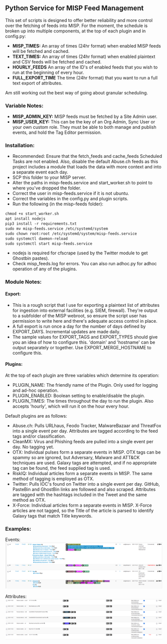 ## Python Service for MISP Feed Management
This set of scripts is designed to offer better reliability and more control over the fetching of feeds into MISP. For the moment, the schedule is broken up into multiple components, at the top of each plugin and in config.py:
- **MISP_TIMES:** An array of times (24hr format) when enabled MISP feeds will be fetched and cached.  
- **TEXT_TIMES:** An array of times (24hr format) when enabled plaintext and CSV feeds will be fetched and cached.  
- **HOURLY_FEEDS** An array of the ID's of enabled feeds that you wish to run at the beginning of every hour.  
- **FULL_EXPORT_TIME** The time (24hr format) that you want to run a full text export of attributes.  

Am still working out the best way of going about granular scheduling.

### Variable Notes:
- **MISP_ADMIN_KEY:** MISP feeds must be fetched by a Site Admin user.  
- **MISP_USER_KEY:** This can be the key of an Org Admin, Sync User or your own custom role. They must be able to both manage and publish events, and hold the Tag Editor permission.  

### Installation:
- Recommended: Ensure that the fetch_feeds and cache_feeds Scheduled Tasks are not enabled.   Also, disable the default Abuse.ch feeds as this project includes a module that loads the data with more context and into a separate event each day.
- SCP this folder to your MISP server.  
- Alter the paths in misp-feeds.service and start_worker.sh to point to where you've dropped the folder.  
- Correct the user in misp-feeds.service if it is not ubuntu.  
- Correct the variables in the config.py and plugin scripts.  
- Run the following (in the misp-feeds folder):  
```
chmod +x start_worker.sh
apt install nodejs
pip3 install -r requirements.txt
sudo mv misp-feeds.service /etc/systemd/system
sudo chown root:root /etc/systemd/system/misp-feeds.service
sudo systemctl daemon-reload
sudo systemctl start misp-feeds.service
```
- nodejs is required for cfscrape (used by the Twitter module to get Ghostbin pastes).  
- Check misp_feeds.log for errors. You can also run adhoc.py for adhoc operation of any of the plugins.  

### Module Notes:
#### Export:
- This is a rough script that I use for exporting a plaintext list of attributes for ingestion into external facilities (e.g. SIEM, firewall). They're output to a subfolder of the MISP webroot, so ensure the script user has permission to write here and there's adequate access control in place.  
- A full export is run once a day for the number of days defined by EXPORT_DAYS. Incremental updates are made daily.  
- The sample values for EXPORT_TAGS and EXPORT_TYPES should give you an idea of how to configure this. 'domain' and 'hostname' can be output separately or together. Use EXPORT_MERGE_HOSTNAME to configure this.  

#### Plugins:
At the top of each plugin are three variables which determine its operation:

- PLUGIN_NAME: The friendly name of the Plugin. Only used for logging and ad-hoc operation. 
- PLUGIN_ENABLED: Boolean setting to enable/disable the plugin. 
- PLUGIN_TIMES: The times throughout the day to run the plugin. Also accepts 'hourly', which will run it on the hour every hour. 

Default plugins are as follows:
- Abuse.ch: Pulls URLhaus, Feodo Tracker, MalwareBazaar and ThreatFox into a single event per day. Attributes are tagged according to the feed tags and/or classification. 
- CleanMX: Virus and Phishing feeds are pulled into a single event per day. No tagging yet. 
- OTX: Individual pulses form a separate events in MISP. OTX tags can be spammy so are ignored, but Adversary, Malware and ATT&CK techniques are used. Galaxy tags are attempted, and if no appropriate tag can be found, the feed supplied tag is used. 
- RiskIQ: Individual articles form a separate events in MISP. The same method of tagging is employed as OTX. 
- Twitter: Pulls IOC's found on Twitter into a single event per day. GitHub, PasteBin and GhostBin links are followed and also scraped. Attributes are tagged with the hashtags included in the Tweet and the same method as OTX. 
- X-Force: Individual articles form a separate events in MISP. X-Force articles are not tagged, so the Title of the article is parsed to identify Galaxy tags that match Title keywords. 

### Examples:
Events:
![Event Example](img/event_example.png)

Attributes:
![Attribute Examples](img/attribute_example.png)
